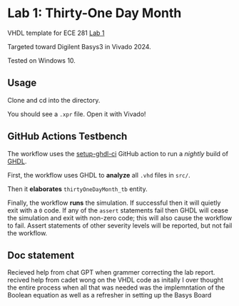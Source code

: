 # Lab 1: Thirty-One Day Month

VHDL template for ECE 281 [Lab 1](https://usafa-ece.github.io/ece281-book/lab/lab1.html)

Targeted toward Digilent Basys3 in Vivado 2024.

Tested on Windows 10.

## Usage

Clone and cd into the directory.

You should see a `.xpr` file. Open it with Vivado!

## GitHub Actions Testbench

The workflow uses the [setup-ghdl-ci](https://github.com/ghdl/setup-ghdl-ci) GitHub action
to run a *nightly* build of [GHDL](https://ghdl.github.io/ghdl/).

First, the workflow uses GHDL to **analyze** all `.vhd` files in `src/`.

Then it **elaborates** `thirtyOneDayMonth_tb` entity.

Finally, the workflow **runs** the simulation. If successful then it will quietly exit with a `0` code.
If any of the `assert` statements fail then GHDL will cease the simulation and exit with non-zero code; this will also cause the workflow to fail.
Assert statements of other severity levels will be reported, but not fail the workflow.
## Doc statement

Recieved help from chat GPT when grammer correcting the lab report. recived help from cadet wong on the VHDL code as initally I over
thought the entire process when all that was needed was the implemntation of the Boolean equation as well as a refresher in setting 
up the Basys Board